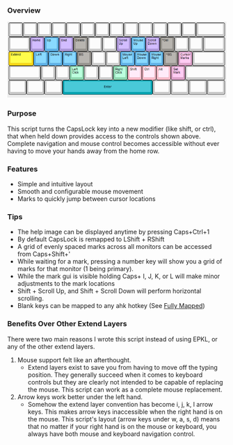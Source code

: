 ### Overview
![Layer Image](https://github.com/henrystern/extend_layer/blob/main/defaults.png?raw=true)
### Purpose
This script turns the CapsLock key into a new modifier (like shift, or ctrl), that when held down provides access to the controls shown above.
Complete navigation and mouse control becomes accessible without ever having to move your hands away from the home row. 

### Features
  * Simple and intuitive layout
  * Smooth and configurable mouse movement
  * Marks to quickly jump between cursor locations

### Tips
  * The help image can be displayed anytime by pressing Caps+Ctrl+1
  * By default CapsLock is remapped to LShift + RShift
  * A grid of evenly spaced marks across all monitors can be accessed from Caps+Shift+'
  * While waiting for a mark, pressing a number key will show you a grid of marks for that monitor (1 being primary).
  * While the mark gui is visible holding Caps+ I, J, K, or L will make minor adjustments to the mark locations
  * Shift + Scroll Up, and Shift + Scroll Down will perform horizontal scrolling.
  * Blank keys can be mapped to any ahk hotkey (See [Fully Mapped](https://github.com/henrystern/extend_layer/tree/fully_mapped))

### Benefits Over Other Extend Layers
There were two main reasons I wrote this script instead of using EPKL, or any of the other extend layers.
1. Mouse support felt like an afterthought.
    * Extend layers exist to save you from having to move off the typing position. They generally succeed when it comes to keyboard controls but they are clearly not intended to be capable of replacing the mouse. This script can work as a complete mouse replacement.
2. Arrow keys work better under the left hand.
    * Somehow the extend layer convention has become i, j, k, l arrow keys. This makes arrow keys inaccessible when the right hand is on the mouse. This script's layout (arrow keys under w, a, s, d) means that no matter if your right hand is on the mouse or keyboard, you always have both mouse and keyboard navigation control.
